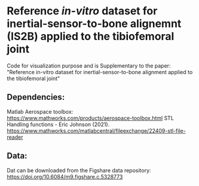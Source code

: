 # Reference *in-vitro* dataset for inertial-sensor-to-bone alignemnt (IS2B) applied to the tibiofemoral joint 

Code for visualization purpose and is Supplementary to the paper: 
"Reference in-vitro dataset for inertial-sensor-to-bone alignment applied to the tibiofemoral joint"

## Dependencies: 
Matlab Aerospace toolbox:
https://www.mathworks.com/products/aerospace-toolbox.html
STL Handling functions - Eric Johnson (2021). 
https://www.mathworks.com/matlabcentral/fileexchange/22409-stl-file-reader 

## Data:
Dat can be downloaded from the Figshare data repository: https://doi.org/10.6084/m9.figshare.c.5328773
